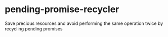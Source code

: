 # pending-promise-recycler
Save precious resources and avoid performing the same operation twice by recycling pending promises
